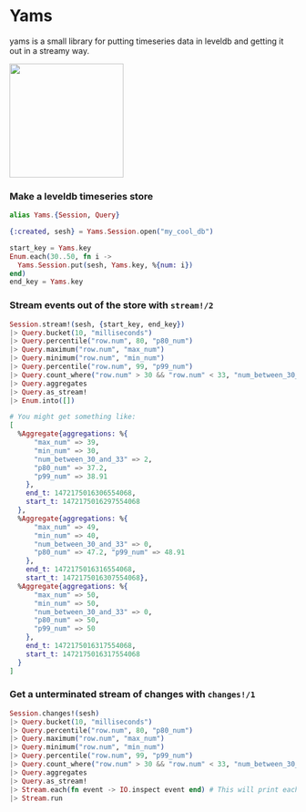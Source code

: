 # Yams
yams is a small library for putting timeseries data in leveldb and getting it out in a streamy way.

<img src="http://i.imgur.com/CvQnZ9C.png" width="200"/>

### Make a leveldb timeseries store
```elixir
alias Yams.{Session, Query}

{:created, sesh} = Yams.Session.open("my_cool_db")

start_key = Yams.key
Enum.each(30..50, fn i ->
  Yams.Session.put(sesh, Yams.key, %{num: i})
end)
end_key = Yams.key

```

### Stream events out of the store with `stream!/2`
```elixir
Session.stream!(sesh, {start_key, end_key})
|> Query.bucket(10, "milliseconds")
|> Query.percentile("row.num", 80, "p80_num")
|> Query.maximum("row.num", "max_num")
|> Query.minimum("row.num", "min_num")
|> Query.percentile("row.num", 99, "p99_num")
|> Query.count_where("row.num" > 30 && "row.num" < 33, "num_between_30_and_33")
|> Query.aggregates
|> Query.as_stream!
|> Enum.into([])

# You might get something like:
[
  %Aggregate{aggregations: %{
      "max_num" => 39,
      "min_num" => 30,
      "num_between_30_and_33" => 2,
      "p80_num" => 37.2,
      "p99_num" => 38.91
    },
    end_t: 1472175016306554068,
    start_t: 1472175016297554068
  },
  %Aggregate{aggregations: %{
      "max_num" => 49,
      "min_num" => 40,
      "num_between_30_and_33" => 0,
      "p80_num" => 47.2, "p99_num" => 48.91
    },
    end_t: 1472175016316554068,
    start_t: 1472175016307554068},
  %Aggregate{aggregations: %{
      "max_num" => 50,
      "min_num" => 50,
      "num_between_30_and_33" => 0,
      "p80_num" => 50,
      "p99_num" => 50
    },
    end_t: 1472175016317554068,
    start_t: 1472175016317554068
  }
]

```

### Get a unterminated stream of changes with `changes!/1`

```elixir
Session.changes!(sesh)
|> Query.bucket(10, "milliseconds")
|> Query.percentile("row.num", 80, "p80_num")
|> Query.maximum("row.num", "max_num")
|> Query.minimum("row.num", "min_num")
|> Query.percentile("row.num", 99, "p99_num")
|> Query.count_where("row.num" > 30 && "row.num" < 33, "num_between_30_and_33")
|> Query.aggregates
|> Query.as_stream!
|> Stream.each(fn event -> IO.inspect event end) # This will print each event to the console as it comes in
|> Stream.run
```
